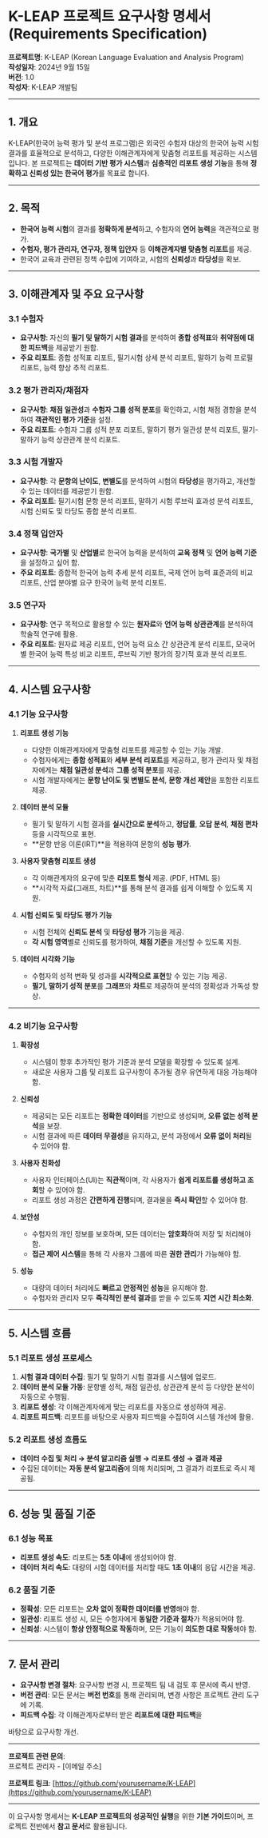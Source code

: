 # **K-LEAP 프로젝트 요구사항 명세서 (Requirements Specification)**

**프로젝트명**: K-LEAP (Korean Language Evaluation and Analysis Program)  
**작성일자**: 2024년 9월 15일  
**버전**: 1.0  
**작성자**: K-LEAP 개발팀  

---

## **1. 개요**

K-LEAP(한국어 능력 평가 및 분석 프로그램)은 외국인 수험자 대상의 한국어 능력 시험 결과를 효율적으로 분석하고, 다양한 이해관계자에게 맞춤형 리포트를 제공하는 시스템입니다. 본 프로젝트는 **데이터 기반 평가 시스템**과 **심층적인 리포트 생성 기능**을 통해 **정확하고 신뢰성 있는 한국어 평가**를 목표로 합니다.

---

## **2. 목적**

- **한국어 능력 시험**의 결과를 **정확하게 분석**하고, 수험자의 **언어 능력**을 객관적으로 평가.
- **수험자, 평가 관리자, 연구자, 정책 입안자** 등 **이해관계자별 맞춤형 리포트**를 제공.
- 한국어 교육과 관련된 정책 수립에 기여하고, 시험의 **신뢰성**과 **타당성**을 확보.

---

## **3. 이해관계자 및 주요 요구사항**

### **3.1 수험자**
- **요구사항**: 자신의 **필기 및 말하기 시험 결과**를 분석하여 **종합 성적표**와 **취약점에 대한 피드백**을 제공받기 원함.
- **주요 리포트**: 종합 성적표 리포트, 필기시험 상세 분석 리포트, 말하기 능력 프로필 리포트, 능력 향상 추적 리포트.

### **3.2 평가 관리자/채점자**
- **요구사항**: **채점 일관성**과 **수험자 그룹 성적 분포**를 확인하고, 시험 채점 경향을 분석하여 **객관적인 평가 기준**을 설정.
- **주요 리포트**: 수험자 그룹 성적 분포 리포트, 말하기 평가 일관성 분석 리포트, 필기-말하기 능력 상관관계 분석 리포트.

### **3.3 시험 개발자**
- **요구사항**: 각 **문항의 난이도**, **변별도**를 분석하여 시험의 **타당성**을 평가하고, 개선할 수 있는 데이터를 제공받기 원함.
- **주요 리포트**: 필기시험 문항 분석 리포트, 말하기 시험 루브릭 효과성 분석 리포트, 시험 신뢰도 및 타당도 종합 분석 리포트.

### **3.4 정책 입안자**
- **요구사항**: **국가별** 및 **산업별**로 한국어 능력을 분석하여 **교육 정책** 및 **언어 능력 기준**을 설정하고 싶어 함.
- **주요 리포트**: 종합적 한국어 능력 추세 분석 리포트, 국제 언어 능력 표준과의 비교 리포트, 산업 분야별 요구 한국어 능력 분석 리포트.

### **3.5 연구자**
- **요구사항**: 연구 목적으로 활용할 수 있는 **원자료**와 **언어 능력 상관관계**를 분석하여 학술적 연구에 활용.
- **주요 리포트**: 원자료 제공 리포트, 언어 능력 요소 간 상관관계 분석 리포트, 모국어별 한국어 능력 특성 비교 리포트, 루브릭 기반 평가의 장기적 효과 분석 리포트.

---

## **4. 시스템 요구사항**

### **4.1 기능 요구사항**

1. **리포트 생성 기능**  
   - 다양한 이해관계자에게 맞춤형 리포트를 제공할 수 있는 기능 개발.
   - 수험자에게는 **종합 성적표**와 **세부 분석 리포트**를 제공하고, 평가 관리자 및 채점자에게는 **채점 일관성 분석**과 **그룹 성적 분포**를 제공.
   - 시험 개발자에게는 **문항 난이도 및 변별도 분석**, **문항 개선 제안**을 포함한 리포트 제공.
  
2. **데이터 분석 모듈**  
   - 필기 및 말하기 시험 결과를 **실시간으로 분석**하고, **정답률**, **오답 분석**, **채점 편차** 등을 시각적으로 표현.
   - **문항 반응 이론(IRT)**을 적용하여 문항의 **성능 평가**.
  
3. **사용자 맞춤형 리포트 생성**  
   - 각 이해관계자의 요구에 맞춘 **리포트 형식** 제공. (PDF, HTML 등)
   - **시각적 자료(그래프, 차트)**를 통해 분석 결과를 쉽게 이해할 수 있도록 지원.

4. **시험 신뢰도 및 타당도 평가 기능**  
   - 시험 전체의 **신뢰도 분석** 및 **타당성 평가** 기능을 제공.
   - **각 시험 영역**별로 신뢰도를 평가하여, **채점 기준**을 개선할 수 있도록 지원.

5. **데이터 시각화 기능**  
   - 수험자의 성적 변화 및 성과를 **시각적으로 표현**할 수 있는 기능 제공.
   - **필기, 말하기 성적 분포**를 **그래프**와 **차트**로 제공하여 분석의 정확성과 가독성 향상.

---

### **4.2 비기능 요구사항**

1. **확장성**  
   - 시스템이 향후 추가적인 평가 기준과 분석 모델을 확장할 수 있도록 설계.
   - 새로운 사용자 그룹 및 리포트 요구사항이 추가될 경우 유연하게 대응 가능해야 함.

2. **신뢰성**  
   - 제공되는 모든 리포트는 **정확한 데이터**를 기반으로 생성되며, **오류 없는 성적 분석**을 보장.
   - 시험 결과에 따른 **데이터 무결성**을 유지하고, 분석 과정에서 **오류 없이 처리**될 수 있어야 함.

3. **사용자 친화성**  
   - 사용자 인터페이스(UI)는 **직관적**이며, 각 사용자가 **쉽게 리포트를 생성하고 조회**할 수 있어야 함.
   - 리포트 생성 과정은 **간편하게 진행**되며, 결과물을 **즉시 확인**할 수 있어야 함.

4. **보안성**  
   - 수험자의 개인 정보를 보호하며, 모든 데이터는 **암호화**하여 저장 및 처리해야 함.
   - **접근 제어 시스템**을 통해 각 사용자 그룹에 따른 **권한 관리**가 가능해야 함.

5. **성능**  
   - 대량의 데이터 처리에도 **빠르고 안정적인 성능**을 유지해야 함.
   - 수험자와 관리자 모두 **즉각적인 분석 결과**를 받을 수 있도록 **지연 시간 최소화**.

---

## **5. 시스템 흐름**

### **5.1 리포트 생성 프로세스**
1. **시험 결과 데이터 수집**: 필기 및 말하기 시험 결과를 시스템에 업로드.
2. **데이터 분석 모듈 가동**: 문항별 성적, 채점 일관성, 상관관계 분석 등 다양한 분석이 자동으로 수행됨.
3. **리포트 생성**: 각 이해관계자에게 맞는 리포트를 자동으로 생성하여 제공.
4. **리포트 피드백**: 리포트를 바탕으로 사용자 피드백을 수집하여 시스템 개선에 활용.

### **5.2 리포트 생성 흐름도**
- **데이터 수집 및 처리 → 분석 알고리즘 실행 → 리포트 생성 → 결과 제공**  
- 수집된 데이터는 **자동 분석 알고리즘**에 의해 처리되며, 그 결과가 리포트로 즉시 제공됨.

---

## **6. 성능 및 품질 기준**

### **6.1 성능 목표**
- **리포트 생성 속도**: 리포트는 **5초 이내**에 생성되어야 함.
- **데이터 처리 속도**: 대량의 시험 데이터를 처리할 때도 **1초 이내**의 응답 시간을 제공.
  
### **6.2 품질 기준**
- **정확성**: 모든 리포트는 **오차 없이 정확한 데이터를 반영**해야 함.
- **일관성**: 리포트 생성 시, 모든 수험자에게 **동일한 기준과 절차**가 적용되어야 함.
- **신뢰성**: 시스템이 **항상 안정적으로 작동**하며, 모든 기능이 **의도한 대로 작동**해야 함.

---

## **7. 문서 관리**

- **요구사항 변경 절차**: 요구사항 변경 시, 프로젝트 팀 내 검토 후 문서에 즉시 반영.
- **버전 관리**: 모든 문서는 **버전 번호**를 통해 관리되며, 변경 사항은 프로젝트 관리 도구에 기록.
- **피드백 수집**: 각 이해관계자로부터 받은 **리포트에 대한 피드백**을

 바탕으로 요구사항 개선.

---

**프로젝트 관련 문의**:  
프로젝트 관리자 - [이메일 주소]

**프로젝트 링크**: [https://github.com/yourusername/K-LEAP](https://github.com/yourusername/K-LEAP)

---

이 요구사항 명세서는 **K-LEAP 프로젝트의 성공적인 실행**을 위한 **기본 가이드**이며, 프로젝트 전반에서 **참고 문서**로 활용됩니다.